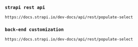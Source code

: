 
### `strapi rest api`
```bash
https://docs.strapi.io/dev-docs/api/rest/populate-select

```


### `back-end customization`
```bash
https://docs.strapi.io/dev-docs/api/rest/populate-select

```
